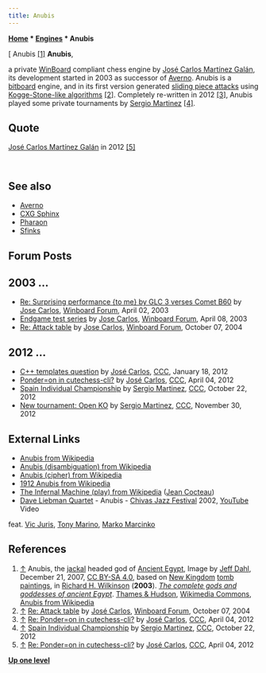 ```yaml
---
title: Anubis
---
```

**[Home](Home "Home") * [Engines](Engines "Engines") * Anubis**

\[ Anubis <a id="cite-note-1" href="#cite-ref-1">[1]</a>
**Anubis**,

a private [WinBoard](WinBoard "WinBoard") compliant chess engine by [José Carlos Martínez Galán](Jos%C3%A9_Carlos_Mart%C3%ADnez_Gal%C3%A1n "José Carlos Martínez Galán"), its development started in 2003 as successor of [Averno](Averno "Averno"). Anubis is a [bitboard](Bitboards "Bitboards") engine, and in its first version generated [sliding piece attacks](Sliding_Piece_Attacks "Sliding Piece Attacks") using [Kogge-Stone-like algorithms](Kogge-Stone_Algorithm "Kogge-Stone Algorithm") <a id="cite-note-2" href="#cite-ref-2">[2]</a>. Completely re-written in 2012 <a id="cite-note-3" href="#cite-ref-3">[3]</a>, Anubis played some private tournaments by [Sergio Martinez](index.php?title=Sergio_Martinez&action=edit&redlink=1 "Sergio Martinez (page does not exist)") <a id="cite-note-4" href="#cite-ref-4">[4]</a>.

## Quote

[José Carlos Martínez Galán](Jos%C3%A9_Carlos_Mart%C3%ADnez_Gal%C3%A1n "José Carlos Martínez Galán") in 2012 <a id="cite-note-5" href="#cite-ref-5">[5]</a>

```C++Additionally, as that Anubis had such a crap design, I've started a new one from scratch, and I've reused the name. The new one is well designed and has much more potential, but it's not complete yet, it can't play chess.

```

```C++I planned to give the sources along with the program because I believe this design is really good, but all the mess around the [Rybka case](Rybka_Controversy "Rybka Controversy") has made me change my mind. Too much trouble for what should be an enjoyable hobby. So I'm not going to release any chess program nor participate in any tournament.

```

## See also

- [Averno](Averno "Averno")
- [CXG Sphinx](CXG_Sphinx "CXG Sphinx")
- [Pharaon](Pharaon "Pharaon")
- [Sfinks](Sfinks "Sfinks")

## Forum Posts

## 2003 ...

- [Re: Surprising performance {to me} by GLC 3 verses Comet B60](http://www.open-aurec.com/wbforum/viewtopic.php?f=18&t=42034&start=1) by [Jose Carlos](Jos%C3%A9_Carlos_Mart%C3%ADnez_Gal%C3%A1n "José Carlos Martínez Galán"), [Winboard Forum](Computer_Chess_Forums "Computer Chess Forums"), April 02, 2003
- [Endgame test series](http://www.open-aurec.com/wbforum/viewtopic.php?f=18&t=42127) by [Jose Carlos](Jos%C3%A9_Carlos_Mart%C3%ADnez_Gal%C3%A1n "José Carlos Martínez Galán"), [Winboard Forum](Computer_Chess_Forums "Computer Chess Forums"), April 08, 2003
- [Re: Attack table](http://www.open-aurec.com/wbforum/viewtopic.php?f=4&t=171&start=11) by [Jose Carlos](Jos%C3%A9_Carlos_Mart%C3%ADnez_Gal%C3%A1n "José Carlos Martínez Galán"), [Winboard Forum](Computer_Chess_Forums "Computer Chess Forums"), October 07, 2004

## 2012 ...

- [C++ templates question](http://www.talkchess.com/forum/viewtopic.php?t=42046) by [José Carlos](Jos%C3%A9_Carlos_Mart%C3%ADnez_Gal%C3%A1n "José Carlos Martínez Galán"), [CCC](CCC "CCC"), January 18, 2012
- [Ponder=on in cutechess-cli?](http://www.talkchess.com/forum3/viewtopic.php?t=43157) by [José Carlos](Jos%C3%A9_Carlos_Mart%C3%ADnez_Gal%C3%A1n "José Carlos Martínez Galán"), [CCC](CCC "CCC"), April 04, 2012
- [Spain Individual Championship](http://www.talkchess.com/forum/viewtopic.php?t=45684) by [Sergio Martinez](index.php?title=Sergio_Martinez&action=edit&redlink=1 "Sergio Martinez (page does not exist)"), [CCC](CCC "CCC"), October 22, 2012
- [New tournament: Open KO](http://www.talkchess.com/forum3/viewtopic.php?f=6&t=46211) by [Sergio Martinez](index.php?title=Sergio_Martinez&action=edit&redlink=1 "Sergio Martinez (page does not exist)"), [CCC](CCC "CCC"), November 30, 2012

## External Links

- [Anubis from Wikipedia](https://en.wikipedia.org/wiki/Anubis)
- [Anubis (disambiguation) from Wikipedia](https://en.wikipedia.org/wiki/Anubis_%28disambiguation%29)
- [Anubis (cipher) from Wikipedia](https://en.wikipedia.org/wiki/Anubis_%28cipher%29)
- [1912 Anubis from Wikipedia](https://en.wikipedia.org/wiki/1912_Anubis)
- [The Infernal Machine (play) from Wikipedia](https://en.wikipedia.org/wiki/The_Infernal_Machine_%28play%29) ([Jean Cocteau](https://en.wikipedia.org/wiki/Jean_Cocteau))
- [Dave Liebman Quartet](Category:Dave_Liebman "Category:Dave Liebman") - Anubis - [Chivas Jazz Festival](https://en.wikipedia.org/wiki/Chivas_Jazz_Festival) 2002, [YouTube](https://en.wikipedia.org/wiki/YouTube) Video

feat. [Vic Juris](https://en.wikipedia.org/wiki/Vic_Juris), [Tony Marino](http://www.allaboutjazz.com/broad-street-tony-marino-tmp-review-by-javier-aq-ortiz.php), [Marko Marcinko](http://www.discogs.com/artist/1003102-Marko-Marcinko)

## References

1. <a id="cite-ref-1" href="#cite-note-1">↑</a> Anubis, the [jackal](https://en.wikipedia.org/wiki/Jackal) headed god of [Ancient Egypt](https://en.wikipedia.org/wiki/Ancient_Egypt), Image by [Jeff Dahl](https://en.wikipedia.org/wiki/User:Jeff_Dahl?rdfrom=commons:User:Jeff_Dahl), December 21, 2007, [CC BY-SA 4.0](https://creativecommons.org/licenses/by-sa/4.0/), based on [New Kingdom](https://en.wikipedia.org/wiki/New_Kingdom_of_Egypt) [tomb paintings](https://en.wikipedia.org/wiki/Art_of_ancient_Egypt#Painting), in [Richard H. Wilkinson](https://en.wikipedia.org/wiki/Richard_H._Wilkinson) (**2003**). *[The complete gods and goddesses of ancient Egypt](http://www.thamesandhudsonusa.com/books/the-complete-gods-and-goddesses-of-ancient-egypt-hardcover)*. [Thames & Hudson](https://en.wikipedia.org/wiki/Thames_%26_Hudson), [Wikimedia Commons](https://en.wikipedia.org/wiki/Wikimedia_Commons), [Anubis from Wikipedia](https://en.wikipedia.org/wiki/Anubis)
1. <a id="cite-ref-2" href="#cite-note-2">↑</a> [Re: Attack table](http://www.open-aurec.com/wbforum/viewtopic.php?f=4&t=171&start=11) by [José Carlos](Jos%C3%A9_Carlos_Mart%C3%ADnez_Gal%C3%A1n "José Carlos Martínez Galán"), [Winboard Forum](Computer_Chess_Forums "Computer Chess Forums"), October 07, 2004
1. <a id="cite-ref-3" href="#cite-note-3">↑</a>  [Re: Ponder=on in cutechess-cli?](http://www.talkchess.com/forum/viewtopic.php?t=43157) by [José Carlos](Jos%C3%A9_Carlos_Mart%C3%ADnez_Gal%C3%A1n "José Carlos Martínez Galán"), [CCC](CCC "CCC"), April 04, 2012
1. <a id="cite-ref-4" href="#cite-note-4">↑</a> [Spain Individual Championship](http://www.talkchess.com/forum/viewtopic.php?t=45684) by [Sergio Martinez](index.php?title=Sergio_Martinez&action=edit&redlink=1 "Sergio Martinez (page does not exist)"), [CCC](CCC "CCC"), October 22, 2012
1. <a id="cite-ref-5" href="#cite-note-5">↑</a> [Re: Ponder=on in cutechess-cli?](http://www.talkchess.com/forum3/viewtopic.php?t=43157&start=1) by [José Carlos](Jos%C3%A9_Carlos_Mart%C3%ADnez_Gal%C3%A1n "José Carlos Martínez Galán"), [CCC](CCC "CCC"), April 04, 2012

**[Up one level](Engines "Engines")**

